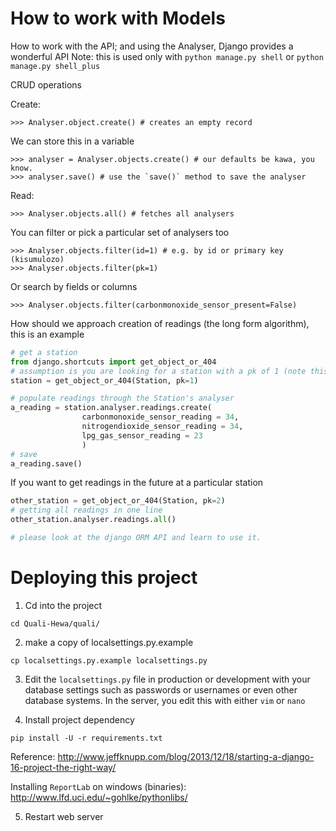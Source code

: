 How to work with Models
=======================

How to work with the API; and using the Analyser,
Django provides a wonderful API
Note: this is used only with `python manage.py shell` or 
`python manage.py shell_plus`

CRUD operations

Create:

```
>>> Analyser.object.create() # creates an empty record
```

We can store this in a variable


```
>>> analyser = Analyser.objects.create() # our defaults be kawa, you know.
>>> analyser.save() # use the `save()` method to save the analyser
```


Read:


```
>>> Analyser.objects.all() # fetches all analysers
```

You can filter or pick a particular set of analysers too

```
>>> Analyser.objects.filter(id=1) # e.g. by id or primary key (kisumulozo)
>>> Analyser.objects.filter(pk=1)
```

Or search by fields or columns

```
>>> Analyser.objects.filter(carbonmonoxide_sensor_present=False)
```

How should we approach creation of readings (the long form algorithm), this 
is an example

```python
# get a station
from django.shortcuts import get_object_or_404
# assumption is you are looking for a station with a pk of 1 (note this changes dynamically)
station = get_object_or_404(Station, pk=1) 

# populate readings through the Station's analyser
a_reading = station.analyser.readings.create(
				carbonmonoxide_sensor_reading = 34,
				nitrogendioxide_sensor_reading = 34,
				lpg_gas_sensor_reading = 23					
				)
# save
a_reading.save()
```

If you want to get readings in the future at a particular station


```python
other_station = get_object_or_404(Station, pk=2)
# getting all readings in one line
other_station.analyser.readings.all()

# please look at the django ORM API and learn to use it.
```


Deploying this project
======================
1) Cd into the project

```console
cd Quali-Hewa/quali/
```

2) make a copy of localsettings.py.example

```
cp localsettings.py.example localsettings.py
```

3) Edit the `localsettings.py` file in production or development with your database settings such as passwords or usernames or even other database systems. In the server, you edit this with either `vim` or `nano`

4) Install project dependency

```
pip install -U -r requirements.txt
```

Reference: http://www.jeffknupp.com/blog/2013/12/18/starting-a-django-16-project-the-right-way/

Installing `ReportLab` on windows (binaries): http://www.lfd.uci.edu/~gohlke/pythonlibs/

5) Restart web server